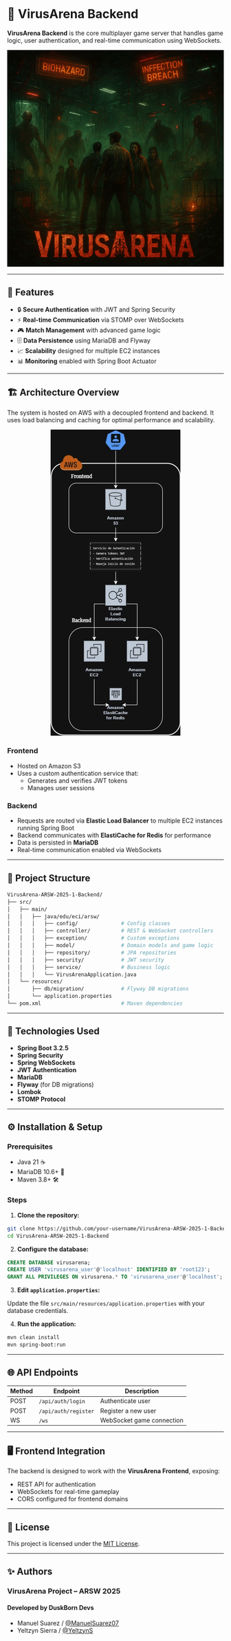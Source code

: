 # 🏰 VirusArena Backend

**VirusArena Backend** is the core multiplayer game server that handles game logic, user authentication, and real-time communication using WebSockets.

<p align="center">
  <img src="src/main/resources/images/VirusArena.png" alt="VirusArena Logo">
</p>

---

## 🌟 Features

- 🔒 **Secure Authentication** with JWT and Spring Security
- ⚡ **Real-time Communication** via STOMP over WebSockets
- 🎮 **Match Management** with advanced game logic
- 🗄️ **Data Persistence** using MariaDB and Flyway
- 📈 **Scalability** designed for multiple EC2 instances
- 📊 **Monitoring** enabled with Spring Boot Actuator

---

## 🏗️ Architecture Overview

The system is hosted on AWS with a decoupled frontend and backend. It uses load balancing and caching for optimal performance and scalability.

<p align="center">
  <img src="src/main/resources/images/ArquitecturaAWS.jpg" alt="VirusArena AWS Architecture">
</p>


### Frontend
- Hosted on Amazon S3
- Uses a custom authentication service that:
  - Generates and verifies JWT tokens
  - Manages user sessions

### Backend
- Requests are routed via **Elastic Load Balancer** to multiple EC2 instances running Spring Boot
- Backend communicates with **ElastiCache for Redis** for performance
- Data is persisted in **MariaDB**
- Real-time communication enabled via WebSockets

---

## 🧩 Project Structure

```bash
VirusArena-ARSW-2025-1-Backend/
├── src/
│   ├── main/
│   │   ├── java/edu/eci/arsw/
│   │   │   ├── config/              # Config classes
│   │   │   ├── controller/          # REST & WebSocket controllers
│   │   │   ├── exception/           # Custom exceptions
│   │   │   ├── model/               # Domain models and game logic
│   │   │   ├── repository/          # JPA repositories
│   │   │   ├── security/            # JWT security
│   │   │   ├── service/             # Business logic
│   │   │   └── VirusArenaApplication.java
│   └── resources/
│       ├── db/migration/            # Flyway DB migrations
│       └── application.properties
└── pom.xml                          # Maven dependencies
```

---

## 🚀 Technologies Used

- **Spring Boot 3.2.5**
- **Spring Security**
- **Spring WebSockets**
- **JWT Authentication**
- **MariaDB**
- **Flyway** (for DB migrations)
- **Lombok**
- **STOMP Protocol**

---

## ⚙️ Installation & Setup

### Prerequisites

- Java 21 ☕
- MariaDB 10.6+ 🐬
- Maven 3.8+ 🛠️

### Steps

1. **Clone the repository:**

```bash
git clone https://github.com/your-username/VirusArena-ARSW-2025-1-Backend.git
cd VirusArena-ARSW-2025-1-Backend
```

2. **Configure the database:**

```sql
CREATE DATABASE virusarena;
CREATE USER 'virusarena_user'@'localhost' IDENTIFIED BY 'root123';
GRANT ALL PRIVILEGES ON virusarena.* TO 'virusarena_user'@'localhost';
```

3. **Edit `application.properties`:**

Update the file `src/main/resources/application.properties` with your database credentials.

4. **Run the application:**

```bash
mvn clean install
mvn spring-boot:run
```

---

## 🌐 API Endpoints

| Method | Endpoint             | Description               |
|--------|----------------------|---------------------------|
| POST   | `/api/auth/login`    | Authenticate user         |
| POST   | `/api/auth/register` | Register a new user       |
| WS     | `/ws`                | WebSocket game connection |

---

## 🖥️ Frontend Integration

The backend is designed to work with the **VirusArena Frontend**, exposing:

- REST API for authentication
- WebSockets for real-time gameplay
- CORS configured for frontend domains

---

## 📜 License

This project is licensed under the [MIT License](./LICENSE).

---

## ✨ Authors
### **VirusArena Project – ARSW 2025**
#### Developed by DuskBorn Devs
* Manuel Suarez / [@ManuelSuarez07](https://github.com/ManuelSuarez07)
* Yeltzyn Sierra / [@YeltzynS](https://github.com/YeltzynS)

